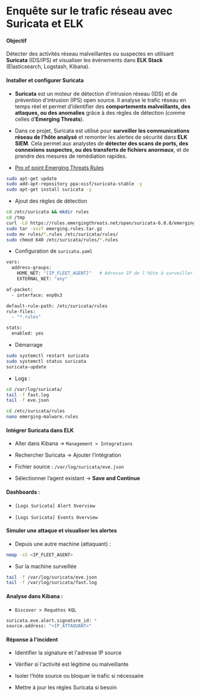 # Enquête sur le trafic réseau avec Suricata et ELK

#### Objectif

Détecter des activités réseau malveillantes ou suspectes en utilisant **Suricata** (IDS/IPS) et visualiser les événements dans **ELK Stack** (Elasticsearch, Logstash, Kibana).

#### Installer et configurer Suricata

- **Suricata** est un moteur de détection d'intrusion réseau (IDS) et de prévention d'intrusion (IPS) open source. Il analyse le trafic réseau en temps réel et permet d’identifier des **comportements malveillants, des attaques, ou des anomalies** grâce à des règles de détection (comme celles d’**Emerging Threats**).

- Dans ce projet, Suricata est utilisé pour **surveiller les communications réseau de l’hôte analysé** et remonter les alertes de sécurité dans **ELK SIEM**. Cela permet aux analystes de **détecter des scans de ports, des connexions suspectes, ou des transferts de fichiers anormaux**, et de prendre des mesures de remédiation rapides.

- [Pro of point Emerging Threats Rules](https://rules.emergingthreats.net/)

```sh
sudo apt-get update
sudo add-apt-repository ppa:oisf/suricata-stable -y
sudo apt-get install suricata -y
```

- Ajout des règles de détection

```sh
cd /etc/suricata && mkdir rules
cd /tmp
curl -LO https://rules.emergingthreats.net/open/suricata-6.0.8/emerging.rules.tar.gz
sudo tar -xvzf emerging.rules.tar.gz
sudo mv rules/*.rules /etc/suricata/rules/
sudo chmod 640 /etc/suricata/rules/*.rules
```

- Configuration de `suricata.yaml`

```sh
vars:
  address-groups:
    HOME_NET: "[IP_FLEET_AGENT]"   # Adresse IP de l'hôte à surveiller
    EXTERNAL_NET: "any"

af-packet:
  - interface: enp0s3

default-rule-path: /etc/suricata/rules
rule-files:
  - "*.rules"

stats:
  enabled: yes
```

- Démarrage

```sh
sudo systemctl restart suricata
sudo systemctl status suricata
suricata-update
```

- Logs :

```sh
cd /var/log/suricata/
tail -f fast.log
tail -f eve.json

cd /etc/suricata/rules
nano emerging-malware.rules
```

#### Intégrer Suricata dans ELK

- Aller dans Kibana → `Management > Integrations`

- Rechercher Suricata → Ajouter l’intégration

- Fichier source : `/var/log/suricata/eve.json`

- Sélectionner l’agent existant → **Save and Continue**

#### Dashboards :

- `[Logs Suricata] Alert Overview`

- `[Logs Suricata] Events Overview`

#### Simuler une attaque et visualiser les alertes

- Depuis une autre machine (attaquant) :

```sh
nmap -sS <IP_FLEET_AGENT>
```

- Sur la machine surveillée

```sh
tail -f /var/log/suricata/eve.json
tail -f /var/log/suricata/fast.log
```

#### Analyse dans Kibana :

- `Discover > Requêtes KQL`

```sh
suricata.eve.alert.signature_id: *
source.address: "<IP_ATTAQUANT>"
```

#### Réponse à l'incident

- Identifier la signature et l'adresse IP source

- Vérifier si l'activité est légitime ou malveillante

- Isoler l’hôte source ou bloquer le trafic si nécessaire

- Mettre à jour les règles Suricata si besoin
